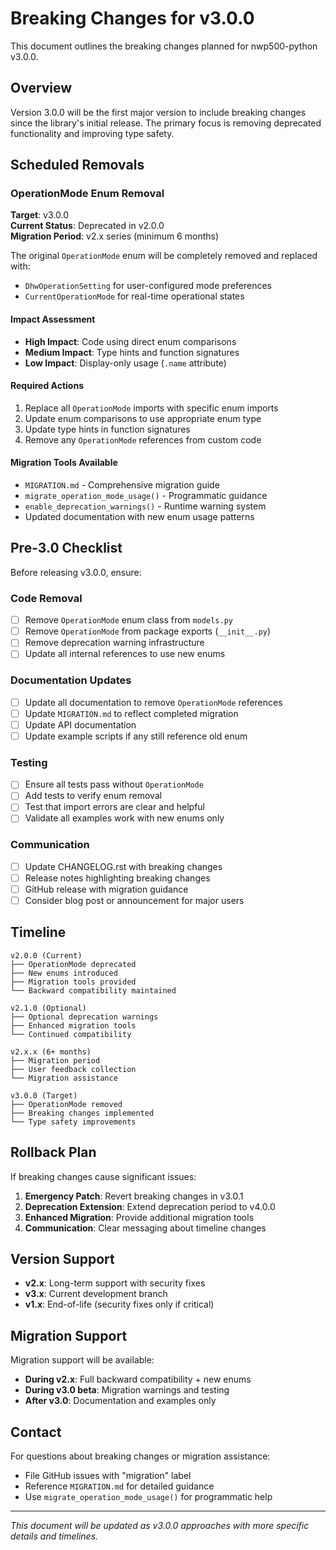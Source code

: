 # Breaking Changes for v3.0.0

This document outlines the breaking changes planned for nwp500-python v3.0.0.

## Overview

Version 3.0.0 will be the first major version to include breaking changes since the library's initial release. The primary focus is removing deprecated functionality and improving type safety.

## Scheduled Removals

### OperationMode Enum Removal

**Target**: v3.0.0  
**Current Status**: Deprecated in v2.0.0  
**Migration Period**: v2.x series (minimum 6 months)

The original `OperationMode` enum will be completely removed and replaced with:
- `DhwOperationSetting` for user-configured mode preferences
- `CurrentOperationMode` for real-time operational states

#### Impact Assessment
- **High Impact**: Code using direct enum comparisons
- **Medium Impact**: Type hints and function signatures
- **Low Impact**: Display-only usage (`.name` attribute)

#### Required Actions
1. Replace all `OperationMode` imports with specific enum imports
2. Update enum comparisons to use appropriate enum type
3. Update type hints in function signatures
4. Remove any `OperationMode` references from custom code

#### Migration Tools Available
- `MIGRATION.md` - Comprehensive migration guide
- `migrate_operation_mode_usage()` - Programmatic guidance
- `enable_deprecation_warnings()` - Runtime warning system
- Updated documentation with new enum usage patterns

## Pre-3.0 Checklist

Before releasing v3.0.0, ensure:

### Code Removal
- [ ] Remove `OperationMode` enum class from `models.py`
- [ ] Remove `OperationMode` from package exports (`__init__.py`)
- [ ] Remove deprecation warning infrastructure
- [ ] Update all internal references to use new enums

### Documentation Updates  
- [ ] Update all documentation to remove `OperationMode` references
- [ ] Update `MIGRATION.md` to reflect completed migration
- [ ] Update API documentation
- [ ] Update example scripts if any still reference old enum

### Testing
- [ ] Ensure all tests pass without `OperationMode`
- [ ] Add tests to verify enum removal
- [ ] Test that import errors are clear and helpful
- [ ] Validate all examples work with new enums only

### Communication
- [ ] Update CHANGELOG.rst with breaking changes
- [ ] Release notes highlighting breaking changes
- [ ] GitHub release with migration guidance
- [ ] Consider blog post or announcement for major users

## Timeline

```
v2.0.0 (Current)
├── OperationMode deprecated
├── New enums introduced  
├── Migration tools provided
└── Backward compatibility maintained

v2.1.0 (Optional)
├── Optional deprecation warnings
├── Enhanced migration tools
└── Continued compatibility

v2.x.x (6+ months)
├── Migration period
├── User feedback collection
└── Migration assistance

v3.0.0 (Target)
├── OperationMode removed
├── Breaking changes implemented
└── Type safety improvements
```

## Rollback Plan

If breaking changes cause significant issues:

1. **Emergency Patch**: Revert breaking changes in v3.0.1
2. **Deprecation Extension**: Extend deprecation period to v4.0.0
3. **Enhanced Migration**: Provide additional migration tools
4. **Communication**: Clear messaging about timeline changes

## Version Support

- **v2.x**: Long-term support with security fixes
- **v3.x**: Current development branch
- **v1.x**: End-of-life (security fixes only if critical)

## Migration Support

Migration support will be available:
- **During v2.x**: Full backward compatibility + new enums
- **During v3.0 beta**: Migration warnings and testing
- **After v3.0**: Documentation and examples only

## Contact

For questions about breaking changes or migration assistance:
- File GitHub issues with "migration" label
- Reference `MIGRATION.md` for detailed guidance
- Use `migrate_operation_mode_usage()` for programmatic help

---

*This document will be updated as v3.0.0 approaches with more specific details and timelines.*